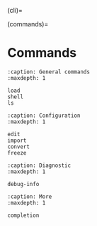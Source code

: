 (cli)=

(commands)=

# Commands

```{toctree}
:caption: General commands
:maxdepth: 1

load
shell
ls
```

```{toctree}
:caption: Configuration
:maxdepth: 1

edit
import
convert
freeze

```

```{toctree}
:caption: Diagnostic
:maxdepth: 1

debug-info

```

```{toctree}
:caption: More
:maxdepth: 1

completion
```
